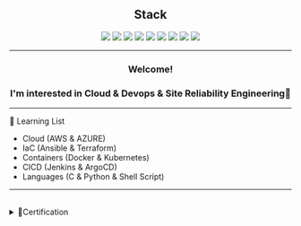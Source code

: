 ## <div align="center">Stack</div>

<div align="center">
  
  <img src="https://img.shields.io/badge/Python-3776AB?style=flat-square&logo=Python&logoColor=white"/>   
  <img src="https://img.shields.io/badge/Linux-black?style=flat-square&logo=Linux&logoColor=white"/>
  <img src="https://img.shields.io/badge/terraform-946cee?style=flat-square&logo=terraform&logoColor=white"/>
  <img src="https://img.shields.io/badge/ansible-white?style=flat-square&logo=ansible&logoColor=black"/>
  
  
  <img src="https://img.shields.io/badge/docker-384d54?style=flat-square&logo=docker&logoColor=0db7ed"/>
  <img src="https://img.shields.io/badge/kubernetes-3970e4?style=flat-square&logo=kubernetes&logoColor=white"/>
  <img src="https://img.shields.io/badge/jenkins-f7f1da?style=flat-square&logo=jenkins&logoColor=black"/>
  <img src="https://img.shields.io/badge/ArgoCD-4479A1?style=flat-square&logo=Argo&logoColor=orange"/>
  <img src="https://img.shields.io/badge/Amazon AWS-232F3E?style=flat-square&logo=amazonaws&logoColor=white"/>


</div>

* * *

### <div align="center"> Welcome! </div>
### <div align="center"> I'm interested in Cloud & Devops & Site Reliability Engineering👋 </div>

* * *


📕 Learning List
- Cloud (AWS & AZURE)
- IaC (Ansible & Terraform)
- Containers (Docker & Kubernetes)
- CICD (Jenkins & ArgoCD)
- Languages (C & Python & Shell Script)



* * *

<br>
<details close>
<summary>🏅Certification </summary>
  <ol>
    - AWS Certified Solutions Architect - Associate (SAA)<br>
    - AWS Certified Sysops Administrator - Associate (SOA)<br>
    - Microsoft Certified: Azure Fundamentals  (Az-900) <br>
  </ol>
</details>
<br>


